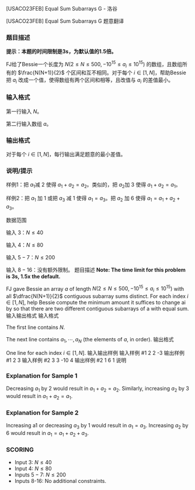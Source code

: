 



[USACO23FEB] Equal Sum Subarrays G - 洛谷














[USACO23FEB] Equal Sum Subarrays G
题意翻译
### 题目描述

**提示：本题的时间限制是3s，为默认值的1.5倍。**

FJ给了Bessie一个长度为 $N(2\leq N\leq 500, -10^{15}\leq a_i \leq 10^{15})$ 的数组，且数组所有的 $\frac{N(N+1)}{2}$ 个区间和互不相同。对于每个 $i\in[1,N]$，帮助Bessie把 $a_i$ 改成一个值，使得数组有两个区间和相等，且改值与 $a_i$ 的差值最小。

### 输入格式

第一行输入 $N$。

第二行输入数组 $a$。

### 输出格式
对于每个 $i\in[1,N]$，每行输出满足题意的最小差值。

### 说明/提示

样例1：把 $a_1$减 $2$ 使得 $a_1+a_2=a_2$。类似的，把 $a_2$加 $3$ 使得 $a_1+a_2=a_1$。

样例2：把 $a_1$ 加 $1$ 或把 $a_3$ 减 $1$ 使得 $a_1=a_3$。把 $a_2$ 加 $6$ 使得 $a_1=a_1+a_2+a_3$。

数据范围

输入 $3$：$N\leq 40$

输入 $4$：$N\leq 80$

输入 $5-7$：$N\leq 200$

输入 $8-16$：没有额外限制。
题目描述
**Note: The time limit for this problem is 3s, 1.5x the default.** 

FJ gave Bessie an array $a$ of length $N(2 \le N \le 500,−10^{15} \le a_i \le 10^{15})$ with all $\dfrac{N(N+1)}{2}$ contiguous subarray sums distinct. For each index $i \in [1,N]$, help Bessie compute the minimum amount it suffices to change ai by so that there are two different contiguous subarrays of a with equal sum. 
输入输出格式
输入格式

The first line contains $N$.

The next line contains $a_1, \cdots ,a_N$
(the elements of $a$, in order). 
输出格式

One line for each index $i \in [1,N]$. 
输入输出样例
输入样例 #1
2
2 -3
输出样例 #1
2
3
输入样例 #2
3
3 -10 4
输出样例 #2
1
6
1
说明
### Explanation for Sample 1

Decreasing $a_1$ by $2$ would result in $a_1+a_2=a_2$. Similarly, increasing $a_2$ by $3$ would result in $a_1+a_2=a_1$. 

### Explanation for Sample 2

Increasing a1 or decreasing $a_3$ by $1$ would result in $a_1=a_3$. Increasing $a_2$ by $6$ would result in $a_1=a_1+a_2+a_3$. 

### SCORING

 - Input $3$: $N \le 40$
 - Input $4$: $N \le 80$
 - Inputs $5-7$: $N \le 200$
 - Inputs 8-16: No additional constraints.







